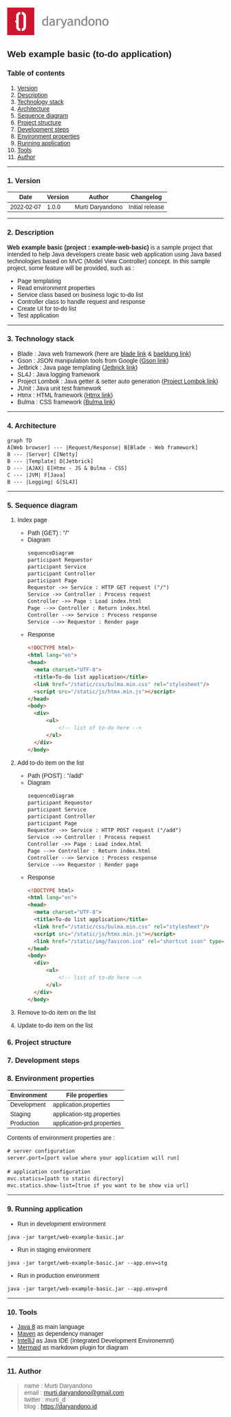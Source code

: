 ![Logo](readme-asset/icon-landscape-256-64.png)

<span style="font-family:Trebuchet MS, sans-serif;">

## Web example basic (to-do application)

### Table of contents </span>
1. [Version](https://github.com/murtidaryandono/example-web-basic#1-version) <br/>
2. [Description](https://github.com/murtidaryandono/example-web-basic#2-description) <br/>
3. [Technology stack](https://github.com/murtidaryandono/example-web-basic#3-technology-stack) <br/>
4. [Architecture](https://github.com/murtidaryandono/example-web-basic#4-architecture) <br/>
5. [Sequence diagram](https://github.com/murtidaryandono/example-web-basic#5-sequence-diagram) <br/>
6. [Project structure](https://github.com/murtidaryandono/example-web-basic#6-project-structure) <br/>
7. [Development steps](https://github.com/murtidaryandono/example-web-basic#7-development-steps) <br/>
8. [Environment properties](https://github.com/murtidaryandono/example-web-basic#8-environment-properties) <br/>
9. [Running application](https://github.com/murtidaryandono/example-web-basic#9-running-application) <br/>
10. [Tools](https://github.com/murtidaryandono/example-web-basic#10-tools) <br/>
11. [Author](https://github.com/murtidaryandono/example-web-basic#11-author)
---

### 1. Version

| Date | Version | Author | Changelog |
| --- | --- | --- | --- |
| 2022-02-07 | 1.0.0 | Murti Daryandono | Initial release |
---

### 2. Description

**Web example basic (project : example-web-basic)** is a sample project that intended to help Java developers create basic web application using Java
based technologies based on MVC (Model View Controller) concept.
In this sample project, some feature will be provided, such as :
- Page templating
- Read environment properties
- Service class based on business logic to-do list
- Controller class to handle request and response
- Create UI for to-do list
- Test application
---

### 3. Technology stack

- Blade : Java web framework (here are [blade link](https://github.com/lets-blade/blade) & [baeldung link](https://www.baeldung.com/blade))
- Gson : JSON manipulation tools from Google ([Gson link](https://github.com/google/gson))
- Jetbrick : Java page templating ([Jetbrick link](https://github.com/lets-blade/blade-demos/tree/master/blade-template))
- SL4J : Java logging framework
- Project Lombok : Java getter & setter auto generation ([Project Lombok link](https://projectlombok.org/))
- JUnit : Java unit test framework
- Htmx : HTML framework ([Htmx link](https://htmx.org/))
- Bulma : CSS framework ([Bulma link](https://bulma.io/))
---

### 4. Architecture

```mermaid
graph TD
A[Web browser] --- |Request/Response| B[Blade - Web framework]
B --- |Server| C[Netty]
B --- |Template| D[Jetbrick]
D --- |AJAX| E[Htmx - JS & Bulma - CSS]
C --- |JVM| F[Java]
B --- |Logging| G[SL4J]
```
---

### 5. Sequence diagram

1. Index page
    - Path (GET) : "/"
    - Diagram
      ```mermaid
      sequenceDiagram
      participant Requestor
      participant Service
      participant Controller
      participant Page
      Requestor ->> Service : HTTP GET request ("/")
      Service ->> Controller : Process request
      Controller ->> Page : Load index.html
      Page -->> Controller : Return index.html
      Controller -->> Service : Process response
      Service -->> Requestor : Render page
      ```
    - Response
      ```html
      <!DOCTYPE html>
      <html lang="en">
      <head>
        <meta charset="UTF-8">
        <title>To-do list application</title>
        <link href="/static/css/bulma.min.css" rel="stylesheet"/>
        <script src="/static/js/htmx.min.js"></script>
      </head>
      <body>
        <div>
            <ul>
                <!-- list of to-do here -->
            </ul>
        </div>
      </body>
      ```

2. Add to-do item on the list
   - Path (POST) : "/add"
   - Diagram
     ```mermaid
     sequenceDiagram
     participant Requestor
     participant Service
     participant Controller
     participant Page
     Requestor ->> Service : HTTP POST request ("/add")
     Service ->> Controller : Process request
     Controller ->> Page : Load index.html
     Page -->> Controller : Return index.html
     Controller -->> Service : Process response
     Service -->> Requestor : Render page
     ```
   - Response
     ```html
     <!DOCTYPE html>
     <html lang="en">
     <head>
       <meta charset="UTF-8">
       <title>To-do list application</title>
       <link href="/static/css/bulma.min.css" rel="stylesheet"/>
       <script src="/static/js/htmx.min.js"></script>
       <link href="/static/img/favicon.ico" rel="shortcut icon" type="image/x-icon"> 
     </head>
     <body>
       <div>
           <ul>
               <!-- list of to-do here -->
           </ul>
       </div>
     </body>
     ```

3. Remove to-do item on the list

4. Update to-do item on the list

### 6. Project structure

### 7. Development steps

### 8. Environment properties

| Environment | File properties | 
| --- | --- |
| Development | application.properties | 
| Staging | application-stg.properties | 
| Production | application-prd.properties |

Contents of environment properties are :

```properties
# server configuration
server.port=[port value where your application will run]

# application configuration
mvc.statics=[path to static directory]
mvc.statics.show-list=[true if you want to be show via url]
```
---

### 9. Running application

- Run in development environment
```
java -jar target/web-example-basic.jar
```
- Run in staging environment
```
java -jar target/web-example-basic.jar --app.env=stg
```
- Run in production environment
```
java -jar target/web-example-basic.jar --app.env=prd
```
---

### 10. Tools

- [Java 8]() as main language
- [Maven]() as dependency manager
- [IntelliJ]() as Java IDE (Integrated Development Environemnt)
- [Mermaid]() as markdown plugin for diagram
---

### 11. Author
> name : Murti Daryandono <br/>
email : murti.daryandono@gmail.com <br/>
twitter : murti_d <br/>
blog : https://daryandono.id

</span>